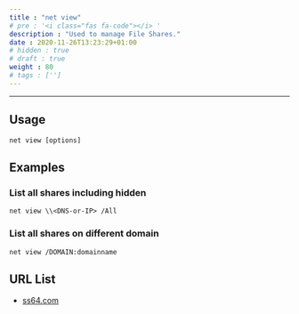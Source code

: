 ```yaml
---
title : "net view"
# pre : '<i class="fas fa-code"></i> '
description : "Used to manage File Shares."
date : 2020-11-26T13:23:29+01:00
# hidden : true
# draft : true
weight : 80
# tags : ['']
---
```


---

## Usage

```plain
net view [options]
```

## Examples

### List all shares including hidden

```plain
net view \\<DNS-or-IP> /All
```

### List all shares on different domain

```plain
net view /DOMAIN:domainname
```

## URL List

- [ss64.com](https://ss64.com/nt/net-view.html)
